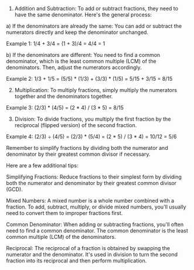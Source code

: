 1. Addition and Subtraction:
To add or subtract fractions, they need to have the same denominator. Here's the general process:

a) If the denominators are already the same:
You can add or subtract the numerators directly and keep the denominator unchanged.

Example 1: 1/4 + 3/4 = (1 + 3)/4 = 4/4 = 1

b) If the denominators are different:
You need to find a common denominator, which is the least common multiple (LCM) of the denominators. Then, adjust the numerators accordingly.

Example 2: 1/3 + 1/5 = (5/5) * (1/3) + (3/3) * (1/5) = 5/15 + 3/15 = 8/15

2. Multiplication:
To multiply fractions, simply multiply the numerators together and the denominators together.

Example 3: (2/3) * (4/5) = (2 * 4) / (3 * 5) = 8/15

3. Division:
To divide fractions, you multiply the first fraction by the reciprocal (flipped version) of the second fraction.

Example 4: (2/3) ÷ (4/5) = (2/3) * (5/4) = (2 * 5) / (3 * 4) = 10/12 = 5/6

Remember to simplify fractions by dividing both the numerator and denominator by their greatest common divisor if necessary.

Here are a few additional tips:

Simplifying Fractions: Reduce fractions to their simplest form by dividing both the numerator and denominator by their greatest common divisor (GCD).

Mixed Numbers: A mixed number is a whole number combined with a fraction. To add, subtract, multiply, or divide mixed numbers, you'll usually need to convert them to improper fractions first.

Common Denominator: When adding or subtracting fractions, you'll often need to find a common denominator. The common denominator is the least common multiple (LCM) of the denominators.

Reciprocal: The reciprocal of a fraction is obtained by swapping the numerator and the denominator. It's used in division to turn the second fraction into its reciprocal and then perform multiplication.